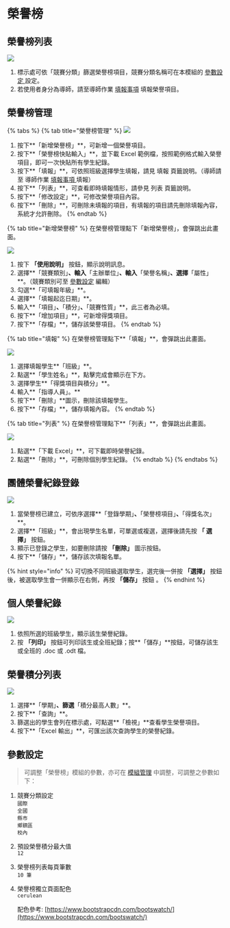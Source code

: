 # 榮譽榜

## 榮譽榜列表

![](../.gitbook/assets/honor-list1.png)

1. 標示處可依「競賽分類」篩選榮譽榜項目，競賽分類名稱可在本模組的 [參數設定 ](bang.md#can-shu-she-ding)設定。
2. 若使用者身分為導師，請至導師作業 [填報事項](../jiao-1/zuo.md#tian-bao-shi-xiang) 填報榮譽項目。

## 榮譽榜管理

{% tabs %}
{% tab title="榮譽榜管理" %}
![](../.gitbook/assets/honor-list2.png)

1. 按下**「新增榮譽榜」**，可新增一個榮譽項目。
2. 按下**「榮譽榜快貼輸入」**，並下載 Excel 範例檔，按照範例格式輸入榮譽項目，即可一次快貼所有學生紀錄。
3. 按下**「填報」**，可依照班級選擇學生填報，請見 填報 頁籤說明。（導師請至 導師作業 [填報事項 ](../jiao-1/zuo.md#tian-bao-shi-xiang)填報）
4. 按下**「列表」**，可查看即時填報情形，請參見 列表 頁籤說明。
5. 按下**「修改設定」**，可修改榮譽項目內容。
6. 按下**「刪除」**，可刪除未填報的項目，有填報的項目請先刪除填報內容，系統才允許刪除。
{% endtab %}

{% tab title="新增榮譽榜" %}
在榮譽榜管理點下「新增榮譽榜」，會彈跳出此畫面。

![](../.gitbook/assets/new-honor.png)

1. 按下 **「使用說明」** 按鈕，顯示說明訊息。
2. 選擇**「競賽類別」**、輸入**「主辦單位」**、輸入**「榮譽名稱」**、選擇**「屬性」**。（競賽類別可至 [參數設定](bang.md#ding) 編輯）
3. 勾選**「可填報年級」**。
4. 選擇**「填報起迄日期」**。
5. 輸入**「項目」**、**「積分」**、**「競賽性質」**，此三者為必填。
6. 按下**「增加項目」**，可新增得獎項目。
7. 按下**「存檔」**，儲存該榮譽項目。
{% endtab %}

{% tab title="填報" %}
在榮譽榜管理點下**「填報」**，會彈跳出此畫面。

![](../.gitbook/assets/fill-honor.png)

1. 選擇填報學生**「班級」**。
2. 點選**「學生姓名」**，點擊完成會顯示在下方。
3. 選擇學生**「得獎項目與積分」**。
4. 輸入**「指導人員」。**
5. 按下**「刪除」**圖示，刪除該填報學生。
6. 按下**「存檔」**，儲存填報內容。
{% endtab %}

{% tab title="列表" %}
在榮譽榜管理點下**「列表」**，會彈跳出此畫面。

![](../.gitbook/assets/honor-list3.png)

1. 點選**「下載 Excel」**，可下載即時榮譽紀錄。
2. 點選**「刪除」**，可刪除個別學生紀錄。
{% endtab %}
{% endtabs %}

## 團體榮譽紀錄登錄

![](../.gitbook/assets/group-input.png)

1. 當榮譽榜已建立，可依序選擇**「登錄學期」**、**「榮譽榜項目」**、**「得獎名次」**。
2. 選擇**「班級」**，會出現學生名單，可單選或複選，選擇後請先按 **「 選擇」** 按鈕。
3. 顯示已登錄之學生，如要刪除請按 **「刪除」** 圖示按鈕。
4. 按下**「儲存」**，儲存該次填報名單。

{% hint style="info" %}
可切換不同班級選取學生，選完後一併按 **「選擇」** 按鈕後，被選取學生會一併顯示在右側，再按 **「儲存」** 按鈕 。
{% endhint %}

## 個人榮譽紀錄

![](../.gitbook/assets/individual-input.png)

1. 依照所選的班級學生，顯示該生榮譽紀錄。
2. 按 **「列印」** 按鈕可列印該生或全班紀錄；按**「儲存」**按鈕，可儲存該生或全班的 .doc 或 .odt 檔。

## 榮譽積分列表

![](../.gitbook/assets/honor-score.png)

1. 選擇**「學期」**、篩選**「積分最高人數」**。
2. 按下**「查詢」**。
3. 篩選出的學生會列在標示處，可點選**「檢視」**查看學生榮譽項目。
4. 按下**「Excel 輸出」**，可匯出該次查詢學生的榮譽紀錄。

## 參數設定

> 可調整「榮譽榜」模組的參數，亦可在 [模組管理](../xi-guan-li-mo/module.md) 中調整，可調整之參數如下：

1. 競賽分類設定\
   `國際`\
   `全國`\
   `縣市`\
   `鄉鎮區`\
   `校內`
2. 預設榮譽積分最大值\
   `12`
3. 榮譽榜列表每頁筆數\
   `10 筆`
4.  榮譽榜獨立頁面配色\
    `cerulean`

    配色參考: [https://www.bootstrapcdn.com/bootswatch/](https://www.bootstrapcdn.com/bootswatch/)

